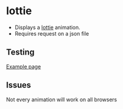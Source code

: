 # lottie

* Displays a [lottie](https://github.com/airbnb/lottie-web/) animation.
* Requires request on a json file

## Testing

[Example page](http://localhost:8081/example-patterns)

## Issues

Not every animation will work on all browsers
